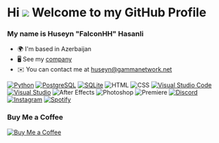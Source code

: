 # Hi ![](https://user-images.githubusercontent.com/18350557/176309783-0785949b-9127-417c-8b55-ab5a4333674e.gif) Welcome to my GitHub Profile

### My name is Huseyn "FalconHH" Hasanli

* 🌍  I'm based in Azerbaijan
* 🖥️  See my [company](http://gammanetwork.net/eng/developers)
* ✉️  You can contact me at [huseyn@gammanetwork.net](mailto:huseyn@gammanetwork.net)

[![Python](https://ziadoua.github.io/m3-Markdown-Badges/badges/Python/python3.svg)](https://www.python.org/)
[![PostgreSQL](https://ziadoua.github.io/m3-Markdown-Badges/badges/PostgreSQL/postgresql1.svg)](https://www.postgresql.org/)
[![SQLite](https://ziadoua.github.io/m3-Markdown-Badges/badges/SQLite/sqlite1.svg)](https://www.sqlite.org/)
![HTML](https://ziadoua.github.io/m3-Markdown-Badges/badges/HTML/html1.svg) 
![CSS](https://ziadoua.github.io/m3-Markdown-Badges/badges/CSS/css1.svg) 
[![Visual Studio Code](https://ziadoua.github.io/m3-Markdown-Badges/badges/VisualStudioCode/visualstudiocode1.svg)](https://code.visualstudio.com/)
[![Visual Studio](https://ziadoua.github.io/m3-Markdown-Badges/badges/VisualStudio/visualstudio1.svg)](https://visualstudio.microsoft.com/)
![After Effects](https://ziadoua.github.io/m3-Markdown-Badges/badges/AfterEffects/aftereffects1.svg)
![Photoshop](https://ziadoua.github.io/m3-Markdown-Badges/badges/Photoshop/photoshop1.svg)
![Premiere](https://ziadoua.github.io/m3-Markdown-Badges/badges/Premiere/premiere1.svg) 
[![Discord](https://ziadoua.github.io/m3-Markdown-Badges/badges/Discord/discord1.svg)](https://gammabot.xyz/support)
[![Instagram](https://ziadoua.github.io/m3-Markdown-Badges/badges/Instagram/instagram1.svg)](https://www.instagram.com/falconhh02/) 
[![Spotify](https://ziadoua.github.io/m3-Markdown-Badges/badges/Spotify/spotify3.svg)](https://open.spotify.com/user/w31qyejt4qjfc2krbcrwura8g) 

### Buy Me a Coffee
[![Buy Me a Coffee](https://ziadoua.github.io/m3-Markdown-Badges/badges/BuyMeACoffee/buymeacoffee1.svg)](https://ko-fi.com/falconhh)
